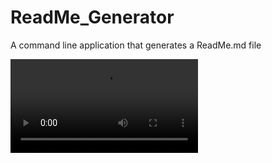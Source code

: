 # ReadMe_Generator
A command line application that generates a ReadMe.md file


![video](Develop/demonstration.mp4)
